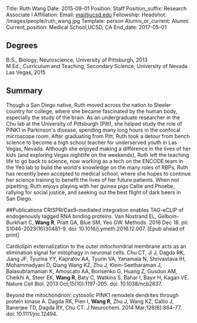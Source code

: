 Title: Ruth Wang
Date: 2015-09-01
Position: Staff
Position_suffix: Research Associate I
Affiliation:
Email: mai@ucsd.edu
Fellowship:
Headshot: /images/people/ruth_wang.jpg
Template: person
Alumni_or_current: Alumni
Current_position: Medical School,UCSD, CA
End_date: 2017-05-01
<!-- Status: draft -->

## Degrees
B.S., Biology, Neuroscience, University of Pittsburgh, 2013   
M.Ed., Curriculum and Teaching, Secondary Science, University of Nevada Las Vegas, 2015  

## Summary
Though a San Diego native, Ruth moved across the nation to Steeler country for college, where she became fascinated by the human body, especially the study of the brain. As an undergraduate researcher in the Chu lab at the University of Pittsburgh (Pitt), she helped study the role of PINK1 in Parkinson's disease, spending many long hours in the confocal microscope room. After graduating from Pitt, Ruth took a detour from bench science to become a high school teacher for underserved youth in Las Vegas, Nevada. Although she enjoyed making a difference in the lives of her kids (and exploring Vegas nightlife on the weekends), Ruth left the teaching life to go back to science, now working as a tech on the ENCODE team in the Yeo lab to build the world's knowledge on the many roles of RBPs. Ruth has recently been accepted to medical school, where she hopes to continue her science training to benefit the lives of her future patients. When not pipetting, Ruth enjoys playing with her guinea pigs Callie and Phoebe, rallying for social justice, and seeking out the best flight of dark beers in San Diego. 

##Publications
CRISPR/Cas9-mediated integration enables TAG-eCLIP of endogenously tagged RNA binding proteins. Van Nostrand EL, Gelboin-Burkhart C, **Wang R**, Pratt GA, Blue SM, Yeo GW. Methods. 2016 Dec 18. pii: S1046-2023(16)30481-9. doi: 10.1016/j.ymeth.2016.12.007. [Epub ahead of print]


Cardiolipin externalization to the outer mitochondrial membrane acts as an elimination signal for mitophagy in neuronal cells. Chu CT, Ji J, Dagda RK, Jiang JF, Tyurina YY, Kapralov AA, Tyurin VA, Yanamala N, Shrivastava IH, Mohammadyani D, Qiang Wang KZ, Zhu J, Klein-Seetharaman J, Balasubramanian K, Amoscato AA, Borisenko G, Huang Z, Gusdon AM, Cheikhi A, Steer EK, **Wang R**, Baty C, Watkins S, Bahar I, Bayır H, Kagan VE. Nature Cell Biol. 2013 Oct;15(10):1197-205. doi: 10.1038/ncb2837.


Beyond the mitochondrion: cytosolic PINK1 remodels dendrites through protein kinase A. Dagda RK, Pien I, **Wang R**, Zhu J, Wang KZ, Callio J, Banerjee TD, Dagda RY, Chu CT. J Neurochem. 2014 Mar;128(6):864-77. doi: 10.1111/jnc.12494.